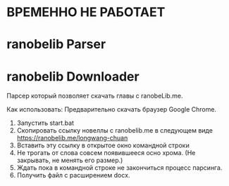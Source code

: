 # ВРЕМЕННО НЕ РАБОТАЕТ

# ranobelib Parser
# ranobelib Downloader

Парсер который позволяет скачать главы с ranobeLib.me.

Как использовать:
Предварительно скачать браузер Google Chrome.

1) Запустить start.bat
2) Скопировать ссылку новеллы с ranobelib.me в следующем виде
https://ranobelib.me/longwang-chuan
3) Вставить эту ссылку в открытое окно командной строки
4) Не трогать от слова совсем появившееся осно хрома. (Не закрывать, не менять его размер.)
5) Ждать пока в командной строке не закончиться процесс парсинга.
6) Получить файл с расширением docx.
